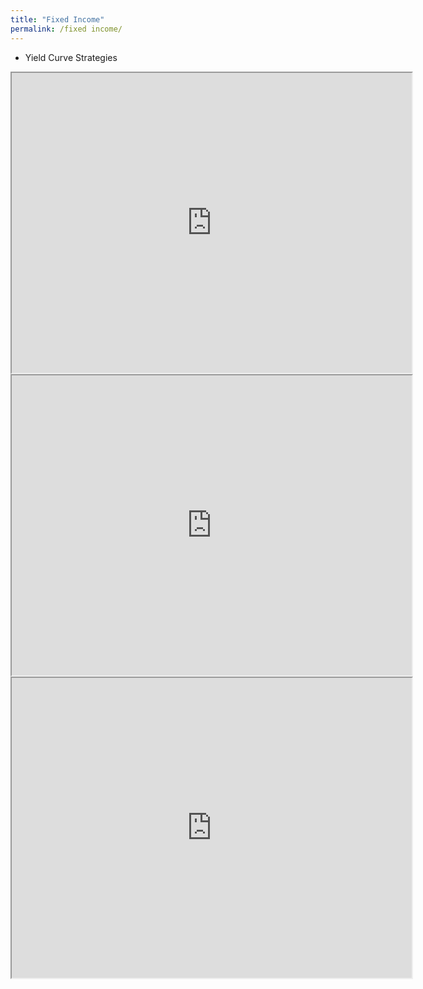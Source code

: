 ```yaml
---
title: "Fixed Income"
permalink: /fixed income/
---
```

- Yield Curve Strategies

<iframe src="https://drive.google.com/file/d/1y5bs13ahtA7SmPdSbSAYhyaK-kVk4ap7/preview" width="640" height="480" allow="autoplay"></iframe>
<iframe src="https://drive.google.com/file/d/17EWJoT38WNfV9Bk4WDbyiC9CuBFIZrWd/preview" width="640" height="480" allow="autoplay"></iframe>
<iframe src="https://drive.google.com/file/d/1F5wLLZgJABOUHz0FUFYXxOtYfiftgd3W/preview" width="640" height="480" allow="autoplay"></iframe>
